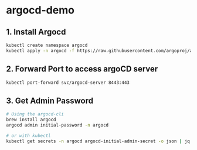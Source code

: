 # argocd-demo

## 1. Install Argocd

```sh
kubectl create namespace argocd
kubectl apply -n argocd -f https://raw.githubusercontent.com/argoproj/argo-cd/stable/manifests/install.yaml
```

## 2. Forward Port to access argoCD server

```sh
kubectl port-forward svc/argocd-server 8443:443
```

## 3. Get Admin Password

```sh
# Using the argocd-cli
brew install argocd
argocd admin initial-password -n argocd

# or with kubectl
kubectl get secrets -n argocd argocd-initial-admin-secret -o json | jq -r '.data["password"]' | base64 -d
```
